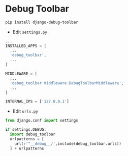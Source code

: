 # Debug Toolbar

```bash
pip install django-debug-toolbar
```

* Edit `settings.py`

```python
...
INSTALLED_APPS = [
  ...
  'debug_toolbar',
  ...
]

MIDDLEWARE = [
  ...
  'debug_toolbar.middleware.DebugToolbarMiddleware',
  ...
]

INTERNAL_IPS = ['127.0.0.1']
```

* Edit `urls.py`

```python
from django.conf import settings

if settings.DEBUG:
  import debug_toolbar
  urlpatterns = [
    url(r'^__debug__/',include(debug_toolbar.urls))
  ] + urlpatterns
```
